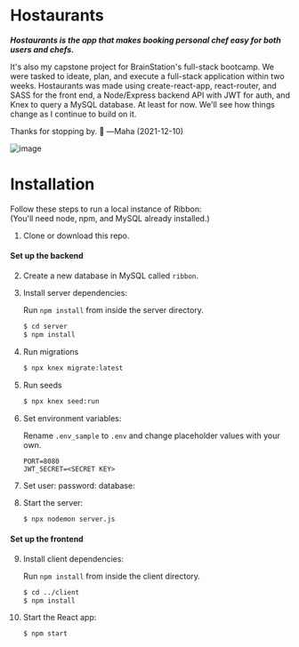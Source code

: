 # Hostaurants
***Hostaurants is the app that makes booking personal chef easy for both users and chefs.***

It's also my capstone project for BrainStation's full-stack bootcamp. We were tasked to ideate, plan, and execute a full-stack application within two weeks. Hostaurants was made using create-react-app, react-router, and SASS for the front end, a Node/Express backend API with JWT for auth, and Knex to query a MySQL database. At least for now. We'll see how things change as I continue to build on it.

Thanks for stopping by. 
—Maha (2021-12-10)
 
 
![image](https://user-images.githubusercontent.com/91100108/145144645-6c2e52df-8aba-4ce5-b2d9-81e43b2bf7c7.png)


# Installation

Follow these steps to run a local instance of Ribbon:  
(You'll need node, npm, and MySQL already installed.)

1. Clone or download this repo.
#### Set up the backend
2. Create a new database in MySQL called `ribbon`.
3. Install server dependencies:  
   
   Run `npm install` from inside the server directory.
   ```bash    
   $ cd server
   $ npm install
   ```
4. Run migrations
   ```bash
   $ npx knex migrate:latest
   ```
5. Run seeds
   ```bash
   $ npx knex seed:run
   ```
6. Set environment variables:  
   
   Rename `.env_sample` to `.env` and change placeholder values with your own.
   ```shell
   PORT=8080
   JWT_SECRET=<SECRET KEY>
   ```
7. Set 
   user:<user>
   password:<password>
   database:<hostaurants>
 
8. Start the server:
   ```bash
   $ npx nodemon server.js
   ```
#### Set up the frontend
9. Install client dependencies:  
   
   Run `npm install` from inside the client directory.
   ```bash    
   $ cd ../client
   $ npm install
   ```
10. Start the React app:
    ```bash
    $ npm start
    ```
